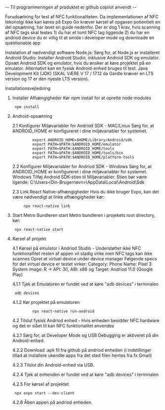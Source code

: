 -- Til programmeringen af produktet er github copilot anvendt --

Forudsætning for test af NFC funktionaliteten.
	Da implementationen af NFC tekonolgi ikke kan køres på Expo Go kræver kørsel af opgaven potientielt en del opsætning, har lavet en guide nedenfor.
 	 Der er dog 1 krav, hvis scanning af NFC tags skal testes
    		1) du har et tomt NFC tag liggende 
    		2) du har en andriod device du er villig til at smide i developer mode og downloade en questionable app 


Instalation af nødvendigt software
	Node.js: Sørg for, at Node.js er installeret
	Android Studio: Installer Android Studio, inklusive Android SDK og emulator.
	Opsæt Android SDK og emulator, hvis du ønsker at køre projektet på en emulator.
	Alternativt kan en fysisk Android-enhed bruges til test.
	Java Development Kit (JDK) (SKAL VÆRE V 17 / 17.12 da Gardle kræver en LTS version og 17 er den nyeste LTS version).

Installationsvejledning


1. Installer Afhængigheder
   	Kør npm install for at oprette node modules

		npm install

3. Android-opsætning

	2.1 Konfigurer Miljøvariabler for Andriod SDK - MAC/Linux
		Sørg for, at ANDROID_HOME er konfigureret i dine miljøvariabler for systemet.
			
				export ANDROID_HOME=$HOME/Library/Android/sdk
				export PATH=$PATH:$ANDROID_HOME/emulator
				export PATH=$PATH:$ANDROID_HOME/tools
				export PATH=$PATH:$ANDROID_HOME/tools/bin
				export PATH=$PATH:$ANDROID_HOME/platform-tools
   
   	2.2 Konfigurer Miljøvariabler for Andriod SDK - Windows
		Sørg for, at ANDROID_HOME er konfigureret i dine miljøvariabler for systemet.
			Windows
				Tilføj Android SDK-stien til Miljøvariabler. Stien bør være ligende:
				C:\Users\<Din-Brugernavn>\AppData\Local\Android\Sdk
	
	2.3 Link React Native-afhængigheder
		Hvis du ikke bruger Expo, kan det være nødvendigt at linke afhængigheder kør:

   			npx react-native link

5. Start Metro Bundleren
	start Metro bundleren i projekets root directory, kør:

		npx react-native start
	
7. Kørsel af projekt

	4.1 Kørsel på emulator i Andriod Studio - Understøtter ikke NFC funktionallitet resten af appen vil stadig virke men NFC tags kan ikke scannes
		Opret et virtuel device under device manager
			Følgende specs for det virtuel device er testet virker:
					Category: Phone
					Name: Pixel 3
					System image: R -> API: 30, ABI: x86 og Target: Andriod 11.0 (Google Play)
   
   	4.1.1 Tjek at Emulatoren er fundet ved at køre "adb devices" i terminalen

   		adb devices

	4.1.2	Kør projektet på emulatoren

				npx react-native run-android
		
	4.2 Tilslut fysisk Andriod enhed - Hvis enheden besidder NFC hardware og det er slået til kan NFC funktionalitet anvendes

	4.2.1 Sørg for, at Developer Mode og USB Debugging er aktiveret på din Android-enhed.
		
	4.2.2 Download .apk fil fra github på andriod enheden (i indstillinger tillad at installere ukendte apps fra det sted filen hentes fra fx Gmail)
		
   	4.2.3 Tilslut din Android-enhed via USB.
		
	4.2.4 Tjek at enhenden er fundet ved at køre "adb devices" i terminalen
		
	4.2.5 For kørsel af projektet

   		npx expo start --dev-client
		
	4.2.6 Åben appen på andriod enheden.


